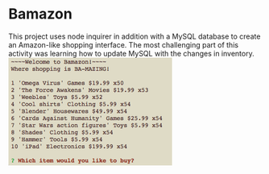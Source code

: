 # Bamazon
This project uses node inquirer in addition with a MySQL database to create an Amazon-like shopping interface. 
The most challenging part of this activity was learning how to update MySQL with the changes in inventory.
![Bamazon](https://github.com/seancapelle/bamazon/blob/master/bamazon.png)
